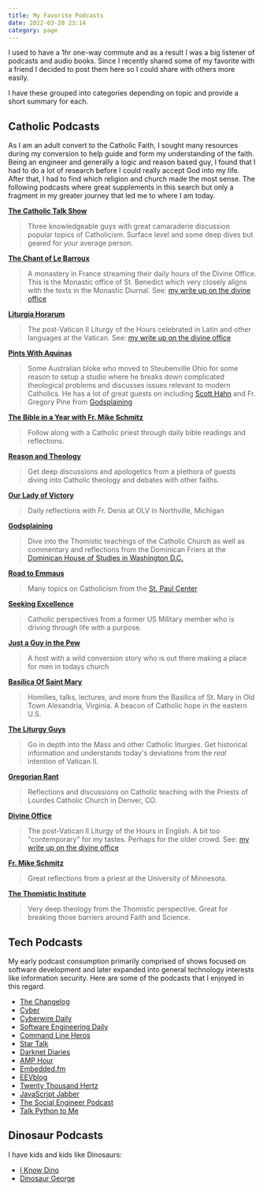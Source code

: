 ```yaml
---
title: My Favorite Podcasts
date: 2022-03-20 23:14
category: page
---
```


I used to have a 1hr one-way commute and as a result I was a big listener of podcasts and audio books. Since 
I recently shared some of my favorite with a friend I decided to post them here
so I could share with others more easily.

I have these grouped into categories depending on topic and provide a short summary for each.

## Catholic Podcasts

As I am an adult convert to the Catholic Faith, I sought many resources during my conversion
to help guide and form my understanding of the faith. Being an engineer and generally a logic
and reason based guy, I found that I had to do a lot of research before I could really 
accept God into my life. After that, I had to find which religion and church made the most
sense. The following podcasts where great supplements in this search but only a fragment
in my greater journey that led me to where I am today.

[**The Catholic Talk Show**](https://catholictalkshow.com/)

> Three knowledgeable guys with great camaraderie discussion popular topics of Catholicism. Surface level and some deep dives but
> geared for your average person.

[**The Chant of Le Barroux**](https://www.barroux.org/en/liturgie/listen-to-our-offices.html)

> A monastery in France streaming their daily hours of the Divine Office. This is the Monastic office of St. Benedict which
> very closely aligns with the texts in the Monastic Diurnal. See: [my write up on the divine office](/misc/loth.html)

[**Liturgia Horarum**](https://www.vaticannews.va/la/podcast/liturgia-horarum/laudes.html)

> The post-Vatican II Liturgy of the Hours celebrated in Latin and other languages at the
> Vatican. See: [my write up on the divine office](/misc/loth.html)

[**Pints With Aquinas**](https://pintswithaquinas.com/)

> Some Australian bloke who moved to Steubenville Ohio for some reason to setup a studio
> where he breaks down complicated theological problems and discusses issues relevant to
> modern Catholics. He has a lot of great guests on including [Scott Hahn](https://stpaulcenter.com/audio-video/the-road-to-emmaus/)
> and Fr. Gregory Pine from [Godsplaining](https://godsplaining.org/)

[**The Bible in a Year with Fr. Mike Schmitz**](https://media.ascensionpress.com/category/ascension-podcasts/bibleinayear/)

> Follow along with a Catholic priest through daily bible readings and reflections.

[**Reason and Theology**](https://reasonandtheology.com/)

> Get deep discussions and apologetics from a plethora of guests diving into Catholic theology and debates
> with other faiths.

[**Our Lady of Victory**](https://olvnorthville.org/homilies)

> Daily reflections with Fr. Denis at OLV in Northville, Michigan

[**Godsplaining**](https://godsplaining.org/)

> Dive into the Thomistic teachings of the Catholic Church as well as commentary and
> reflections from the Dominican Friers at the [Dominican House of Studies in Washington D.C.](https://dhs.edu/)

[**Road to Emmaus**](https://stpaulcenter.com/audio-video/the-road-to-emmaus/)

> Many topics on Catholicism from the [St. Paul Center](https://stpaulcenter.com/)

[**Seeking Excellence**](https://www.thosewhoseek.org/)

> Catholic perspectives from a former US Military member who is driving through life with a purpose.

[**Just a Guy in the Pew**](https://justaguyinthepew.com/)

> A host with a wild conversion story who is out there making a place for men in todays church

[**Basilica Of Saint Mary**](https://stmaryoldtown.org/podcast/)

> Homilies, talks, lectures, and more from the Basilica of St. Mary in Old Town Alexandria, Virginia. A beacon of
> Catholic hope in the eastern U.S.

[**The Liturgy Guys**](https://www.liturgyguys.com/)

> Go in depth into the Mass and other Catholic liturgies. Get historical information and understands today's deviations from
> the *real* intention of Vatican II.

[**Gregorian Rant**](https://gregorian-rant.pinecast.co/?page=1)

> Reflections and discussions on Catholic teaching with the Priests of Lourdes Catholic Church in Denver, CO.

[**Divine Office**](http://www.divineoffice.org/)

> The post-Vatican II Liturgy of the Hours in English. A bit too "contemporary" for my tastes. Perhaps
> for the older crowd. See: [my write up on the divine office](/misc/loth.html)

[**Fr. Mike Schmitz**](https://media.ascensionpress.com/category/ascension-podcasts/frmikepodcast/)

> Great reflections from a priest at the University of Minnesota.

[**The Thomistic Institute**](https://thomisticinstitute.org/)

> Very deep theology from the Thomistic perspective. Great for breaking those barriers around Faith and Science.


## Tech Podcasts

My early podcast consumption primarily comprised of shows focused on software development
and later expanded into general technology interests like information security. Here are
some of the podcasts that I enjoyed in this regard.

* [The Changelog](https://changelog.com)
* [Cyber](https://www.vice.com/en/topic/cyber-podcast)
* [Cyberwire Daily](https://thecyberwire.com/podcasts)
* [Software Engineering Daily](https://softwareengineeringdaily.com/)
* [Command Line Heros](https://www.redhat.com/en/command-line-heroes)
* [Star Talk](https://www.startalkradio.net/)
* [Darknet Diaries](https://darknetdiaries.com/)
* [AMP Hour](https://theamphour.com/)
* [Embedded.fm](https://embedded.fm/)
* [EEVblog](https://www.eevblog.com/category/podcastfeed/)
* [Twenty Thousand Hertz](https://www.20k.org/)
* [JavaScript Jabber](https://javascriptjabber.com/)
* [The Social Engineer Podcast](https://www.social-engineer.org/podcasts/)
* [Talk Python to Me](https://talkpython.fm/)


## Dinosaur Podcasts

I have kids and kids like Dinosaurs:

* [I Know Dino](https://iknowdino.com/)
* [Dinosaur George](https://dinosaurgeorge.com/)


